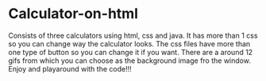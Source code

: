 # Calculator-on-html
Consists of three calculators using html, css and java.
It has more than 1 css so you can change way the calculator looks.
The css files have more than one type of button so you can change it if you want.
There are a around 12 gifs from which you can choose as the background image fro the window.
Enjoy and playaround with the code!!!
